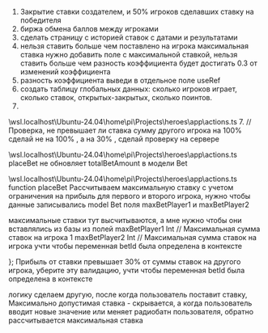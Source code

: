 1. Закрытие ставки создателем, и 50% игроков сделавших ставку на победителя 
2. биржа обмена баллов между игроками
3. сделать страницу с историей ставок с датами и результатами
4. нельзя ставить больше чем поставлено на игрока максимальная ставка
нужно добавить поле с максимальной ставкой, нельзя ставить больше чем разность коэффициента будет достигать 0.3 от изменений коэффициента
5. разность коэффициента выведи в отдельное поле useRef
6. создать таблицу глобальных данных: сколько игроков играет, сколько ставок, открытых-закрытых, сколько поинтов.
7. 

   \wsl.localhost\Ubuntu-24.04\home\pi\Projects\heroes\app\actions.ts 
7. // Проверка, не превышает ли ставка сумму другого игрока на 100% сделай не на 100% , а на 30% , сделай проверку на сервере



\wsl.localhost\Ubuntu-24.04\home\pi\Projects\heroes\app\actions.ts placeBet не обновляет totalBetAmount в модели Bet


\\wsl.localhost\Ubuntu-24.04\home\pi\Projects\heroes\app\actions.ts function placeBet Рассчитываем максимальную ставку с учетом ограничения на прибыль
для первого и второго игрока, нужно чтобы данные записывались model Bet поля maxBetPlayer1 и maxBetPlayer2



максимальные ставки тут высчитываются, а мне нужно чтобы они вставлялись из базы из полей maxBetPlayer1 Int // Максимальная сумма ставок на игрока 1 maxBetPlayer2 Int // Максимальная сумма ставок на игрока
учти чтобы переменная betId была определена в контексте


}; Прибыль от ставки превышает 30% от суммы ставок на другого игрока, уберите эту валидацию, учти чтобы переменная betId была определена в контексте

логику сделаем другую, после когда пользователь поставит ставку, Максимально допустимая ставка - скрывается, а когда пользователь вводит новые значение или меняет радиобатн пользователя, обратно рассчитывается максимальная ставка